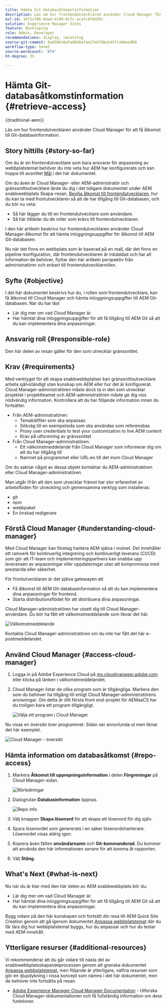 ```yaml
---
title: Hämta Git-databasåtkomstinformation
description: Läs om hur frontendutvecklaren använder Cloud Manager för att få åtkomst till Git-databasinformation.
exl-id: 3ef1cf86-6da4-4c09-9cfc-acafc8f6dd5c
solution: Experience Manager Sites
feature: Developing
role: Admin, Developer
recommendations: display, noCatalog
source-git-commit: 0a458616afad836efae27e67dbe145fc44bee968
workflow-type: tm+mt
source-wordcount: '874'
ht-degree: 3%

---
```



# Hämta Git-databasåtkomstinformation {#retrieve-access}

{{traditional-aem}}

Läs om hur frontendutvecklaren använder Cloud Manager för att få åtkomst till Git-databasinformation.

## Story hittills {#story-so-far}

Om du är en frontendutvecklare som bara ansvarar för anpassning av webbplatstemat behöver du inte veta hur AEM har konfigurerats och kan hoppa till avsnittet [Mål](#objective) i det här dokumentet.

Om du även är Cloud Manager- eller AEM-administratör och gränssnittsutvecklare lärde du dig i det tidigare dokumentet under AEM snabbwebbplats Skapa-resan, [Bevilja åtkomst till frontendutvecklaren](grant-access.md), hur du kan ta med frontutvecklaren så att de har tillgång till Git-databasen, och du bör nu veta:

* Så här lägger du till en frontendutvecklare som användare.
* Så här tilldelar du de roller som krävs till frontendutvecklaren.

I den här artikeln beskrivs hur frontendutvecklaren använder Cloud Manager-åtkomst för att hämta inloggningsuppgifter för åtkomst till AEM Git-databasen.

Nu när det finns en webbplats som är baserad på en mall, där det finns en pipeline-konfiguration, där frontendutvecklaren är inbäddad och har all information de behöver, flyttar den här artikeln perspektiv från administratörer och enbart till frontendutvecklarrollen.

## Syfte {#objective}

I det här dokumentet beskrivs hur du, i rollen som frontendutvecklare, kan få åtkomst till Cloud Manager och hämta inloggningsuppgifter till AEM Git-databasen. När du har läst

* Lär dig mer om vad Cloud Manager är.
* Har hämtat dina inloggningsuppgifter för att få tillgång till AEM Git så att du kan implementera dina anpassningar.

## Ansvarig roll {#responsible-role}

Den här delen av resan gäller för den som utvecklar gränssnittet.

## Krav {#requirements}

Med verktyget för att skapa snabbwebbplatser kan gränssnittsutvecklare arbeta självständigt utan kunskap om AEM eller hur det är konfigurerat. Cloud Manager-administratören måste dock ta in den som utvecklar projektet i projektteamet och AEM-administratören måste ge dig viss nödvändig information. Kontrollera att du har följande information innan du fortsätter.

* Från AEM-administratören:
   * Temakällfiler som ska anpassas
   * Sökväg till en exempelsida som ska användas som referensbas
   * Proxy user credentials to test your customization to live AEM content
   * Krav på utformning av gränssnittet
* Från Cloud Manager-administratören:
   * Ett välkomstmeddelande från Cloud Manager som informerar dig om att du har tillgång till
   * Namnet på programmet eller URL:en till det inom Cloud Manager

Om du saknar något av dessa objekt kontaktar du AEM-administratören eller Cloud Manager-administratören.

Man utgår ifrån att den som utvecklar främst har stor erfarenhet av arbetsflöden för utveckling och gemensamma verktyg som installeras:

* git
* npm
* webbpaket
* En önskad redigerare

## Förstå Cloud Manager {#understanding-cloud-manager}

Med Cloud Manager kan företag hantera AEM själva i molnet. Det innehåller ett ramverk för kontinuerlig integrering och kontinuerligt leverans (CI/CD) som gör att IT-team och implementeringspartners kan snabba upp leveransen av anpassningar eller uppdateringar utan att kompromissa med prestanda eller säkerhet.

För frontutvecklaren är det själva gatewayen att

* Få åtkomst till AEM Git-databasinformation så att du kan implementera dina anpassningar för frontend.
* Starta distributionsflödet för att distribuera dina anpassningar.

Cloud Manager-administratören har utsett dig till Cloud Manager-användare. Du bör ha fått ett välkomstmeddelande som liknar det här.

![Välkomstmeddelande](assets/welcome-email.png)

Kontakta Cloud Manager-administratören om du inte har fått det här e-postmeddelandet.

## Använd Cloud Manager {#access-cloud-manager}

1. Logga in på Adobe Experience Cloud på [my.cloudmanager.adobe.com](https://my.cloudmanager.adobe.com/) eller klicka på länken i välkomstmeddelandet.

1. Cloud Manager listar de olika program som är tillgängliga. Markera den som du behöver ha tillgång till enligt Cloud Manager-administratörens anvisningar. Om detta är ditt första front end-projekt för AEMaaCS har du troligen bara ett program tillgängligt.

   ![Välja ett program i Cloud Manager](assets/cloud-manager-select-program.png)

Nu visas en översikt över programmet. Sidan ser annorlunda ut men liknar det här exemplet.

![Cloud Manager - översikt](assets/cloud-manager-overview.png)

## Hämta information om databasåtkomst {#repo-access}

1. Markera **Åtkomst till upprepningsinformation** i delen **Förgreningar** på Cloud Manager-sidan.

   ![Rörledningar](assets/pipelines-repo-info.png)

1. Dialogrutan **Databasinformation** öppnas.

   ![Repo info](assets/repo-info.png)

1. Välj knappen **Skapa lösenord** för att skapa ett lösenord för dig själv.

1. Spara lösenordet som genererats i en säker lösenordshanterare. Lösenordet visas aldrig igen.

1. Kopiera även fälten **användarnamn** och **Git-kommandorad**. Du kommer att använda den här informationen senare för att komma åt rapporten.

1. Välj **Stäng**.

## What&#39;s Next {#what-is-next}

Nu när du är klar med den här delen av AEM snabbwebbplats bör du:

* Lär dig mer om vad Cloud Manager är.
* Har hämtat dina inloggningsuppgifter för att få tillgång till AEM Git så att du kan implementera dina anpassningar.

Bygg vidare på den här kunskapen och fortsätt din resa till AEM Quick Site Creation genom att gå igenom dokumentet [Anpassa webbplatstemat](customize-theme.md) där du får lära dig hur webbplatstemat byggs, hur du anpassar och hur du testar med AEM-innehåll.

## Ytterligare resurser {#additional-resources}

Vi rekommenderar att du går vidare till nästa del av snabbwebbplatsskapandeprocessen genom att granska dokumentet [Anpassa webbplatstemat](customize-theme.md), men följande är ytterligare, valfria resurser som gör en djupdykning i vissa koncept som nämns i det här dokumentet, men de behöver inte fortsätta på resan.

* [Adobe Experience Manager Cloud Manager Documentation](https://experienceleague.adobe.com/docs/experience-manager-cloud-manager/using/introduction-to-cloud-manager.html) - Utforska Cloud Manager-dokumentationen och få fullständig information om dess funktioner.
